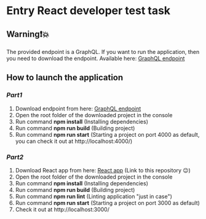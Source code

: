 # Entry React developer test task
## Warning❗💥
The provided endpoint is a GraphQL. If you want to run the application, then you need to download the endpoint. Available here: [GraphQL endpoint](https://github.com/scandiweb/junior-react-endpoint)
## How to launch the application
### *Part1*
1. Download endpoint from here: [GraphQL endpoint](https://github.com/scandiweb/junior-react-endpoint)
2. Open the root folder of the downloaded project in the console
3. Run command **npm install** (Installing dependencies)
4. Run command **npm run build** (Building project)
5. Run command **npm run start** (Starting a project on port 4000 as default, you can check it out at http://localhost:4000/)
### *Part2*
1. Download React app from here: [React app](https://github.com/pooooz/entry-react-developer-test-Dmitry-Panin) (Link to this repository 😉)
2. Open the root folder of the downloaded project in the console
3. Run command **npm install** (Installing dependencies)
4. Run command **npm run build** (Building project)
5. Run command **npm run lint** (Linting application "just in case")
6. Run command **npm run start** (Starting a project on port 3000 as default)
7. Check it out at http://localhost:3000/
